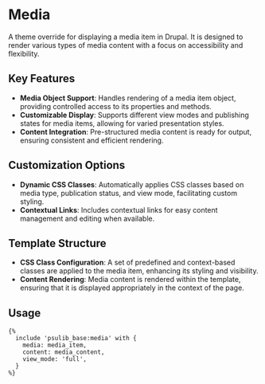 # Media

A theme override for displaying a media item in Drupal. It is designed to render various types of media content with a focus on accessibility and flexibility.

## Key Features

- **Media Object Support**: Handles rendering of a media item object, providing controlled access to its properties and methods.
- **Customizable Display**: Supports different view modes and publishing states for media items, allowing for varied presentation styles.
- **Content Integration**: Pre-structured media content is ready for output, ensuring consistent and efficient rendering.

## Customization Options

- **Dynamic CSS Classes**: Automatically applies CSS classes based on media type, publication status, and view mode, facilitating custom styling.
- **Contextual Links**: Includes contextual links for easy content management and editing when available.

## Template Structure

- **CSS Class Configuration**: A set of predefined and context-based classes are applied to the media item, enhancing its styling and visibility.
- **Content Rendering**: Media content is rendered within the template, ensuring that it is displayed appropriately in the context of the page.

## Usage

```twig
{%
  include 'psulib_base:media' with {
    media: media_item,
    content: media_content,
    view_mode: 'full',
  }
%}
```
